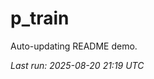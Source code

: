 # p_train

Auto-updating README demo.

<!--START_SECTION:status-->
_Last run: 2025-08-20 21:19 UTC_
<!--END_SECTION:status-->




























